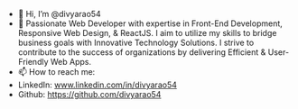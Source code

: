 - 👋 Hi, I’m @divyarao54
- 👀 Passionate Web Developer with expertise in Front-End Development, Responsive Web Design, & ReactJS. I aim to utilize my skills to bridge business goals with Innovative Technology Solutions. I strive to contribute to the success of organizations by delivering Efficient & User-Friendly Web Apps.
- 📫 How to reach me:
-   LinkedIn: www.linkedin.com/in/divyarao54
-   Github: https://github.com/divyarao54

<!---
divyarao54/divyarao54 is a ✨ special ✨ repository because its `README.md` (this file) appears on your GitHub profile.
You can click the Preview link to take a look at your changes.
--->
